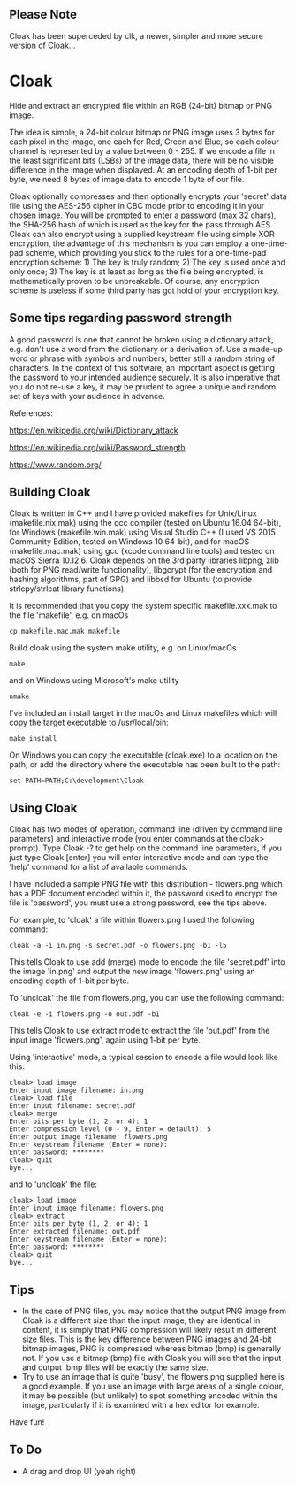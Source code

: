 Please Note
-----------
Cloak has been superceded by clk, a newer, simpler and more secure version of Cloak...

# Cloak
Hide and extract an encrypted file within an RGB (24-bit) bitmap or PNG image. 

The idea is simple, a 24-bit colour bitmap or PNG image uses 3 bytes for each pixel in the image, one each for Red, Green and Blue, so each colour channel is represented by a value between 0 - 255. If we encode a file in the least significant bits (LSBs) of the image data, there will be no visible difference in the image when displayed. At an encoding depth of 1-bit per byte, we need 8 bytes of image data to encode 1 byte of our file.

Cloak optionally compresses and then optionally encrypts your 'secret' data file using the AES-256 cipher in CBC mode prior to encoding it in your chosen image. You will be prompted to enter a password (max 32 chars), the SHA-256 hash of which is used as the key for the pass through AES. Cloak can also encrypt using a supplied keystream file using simple XOR encryption, the advantage of this mechanism is you can employ a one-time-pad scheme, which providing you stick to the rules for a one-time-pad encryption scheme: 1) The key is truly random; 2) The key is used once and only once; 3) The key is at least as long as the file being encrypted, is mathematically proven to be unbreakable. Of course, any encryption scheme is useless if some third party has got hold of your encryption key.

Some tips regarding password strength
-------------------------------------
A good password is one that cannot be broken using a dictionary attack, e.g. don't use a word from the dictionary or a derivation of. Use a made-up word or phrase with symbols and numbers, better still a random string of characters. In the context of this software, an important aspect is getting the password to your intended audience securely. It is also imperative that you do not re-use a key, it may be prudent to agree a unique and random set of keys with your audience in advance.

References:

https://en.wikipedia.org/wiki/Dictionary_attack

https://en.wikipedia.org/wiki/Password_strength

https://www.random.org/


Building Cloak
--------------
Cloak is written in C++ and I have provided makefiles for Unix/Linux (makefile.nix.mak) using the gcc compiler (tested on Ubuntu 16.04 64-bit), for Windows (makefile.win.mak) using Visual Studio C++ (I used VS 2015 Community Edition, tested on Windows 10 64-bit), and for macOS (makefile.mac.mak) using gcc (xcode command line tools) and tested on macOS Sierra 10.12.6. Cloak depends on the 3rd party libraries libpng, zlib (both for PNG read/write functionality), libgcrypt (for the encryption and hashing algorithms, part of GPG) and libbsd for Ubuntu (to provide strlcpy/strlcat library functions).

It is recommended that you copy the system specific makefile.xxx.mak to the file 'makefile', e.g. on macOs

    cp makefile.mac.mak makefile

Build cloak using the system make utility, e.g. on Linux/macOs

    make
    
and on Windows using Microsoft's make utility

    nmake

I've included an install target in the macOs and Linux makefiles which will copy the target executable to /usr/local/bin:

    make install
    
On Windows you can copy the executable (cloak.exe) to a location on the path, or add the directory where the executable has been built to the path:

    set PATH=PATH;C:\development\Cloak

Using Cloak
-----------
Cloak has two modes of operation, command line (driven by command line parameters) and interactive mode (you enter commands at the cloak> prompt). Type Cloak -? to get help on the command line parameters, if you just type Cloak [enter] you will enter interactive mode and can type the 'help' command for a list of available commands.

I have included a sample PNG file with this distribution - flowers.png which has a PDF document encoded within it, the password used to encrypt the file is 'password', you must use a strong password, see the tips above.

For example, to 'cloak' a file within flowers.png I used the following command:

    cloak -a -i in.png -s secret.pdf -o flowers.png -b1 -l5
    
This tells Cloak to use add (merge) mode to encode the file 'secret.pdf' into the image 'in.png' and output the new image 'flowers.png' using an encoding depth of 1-bit per byte.

To 'uncloak' the file from flowers.png, you can use the following command:

    cloak -e -i flowers.png -o out.pdf -b1
    
This tells Cloak to use extract mode to extract the file 'out.pdf' from the input image 'flowers.png', again using 1-bit per byte.

Using 'interactive' mode, a typical session to encode a file would look like this:

    cloak> load image
    Enter input image filename: in.png
    cloak> load file
    Enter input filename: secret.pdf
    cloak> merge
    Enter bits per byte (1, 2, or 4): 1
    Enter compression level (0 - 9, Enter = default): 5
    Enter output image filename: flowers.png
    Enter keystream filename (Enter = none): 
    Enter password: ********
    cloak> quit
    bye...

and to 'uncloak' the file:

    cloak> load image 
    Enter input image filename: flowers.png
    cloak> extract
    Enter bits per byte (1, 2, or 4): 1
    Enter extracted filename: out.pdf
    Enter keystream filename (Enter = none): 
    Enter password: ********
    cloak> quit
    bye...

Tips
----
* In the case of PNG files, you may notice that the output PNG image from Cloak is a different size than the input image, they are identical in content, it is simply that PNG compression will likely result in different size files. This is the key difference between PNG images and 24-bit bitmap images, PNG is compressed whereas bitmap (bmp) is generally not. If you use a bitmap (bmp) file with Cloak you will see that the input and output .bmp files will be exactly the same size.
* Try to use an image that is quite 'busy', the flowers.png supplied here is a good example. If you use an image with large areas of a single colour, it may be possible (but unlikely) to spot something encoded within the image, particularly if it is examined with a hex editor for example.

Have fun!

To Do
-----
* A drag and drop UI (yeah right)
